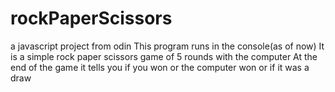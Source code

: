 # rockPaperScissors
a javascript project from odin
This program runs in the console(as of now)
It is a simple rock paper scissors game of 5 rounds with the computer
At the end of the game it tells you if you won or the computer won or if it was a draw
